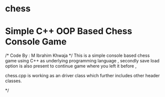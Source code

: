 # chess
# Simple C++ OOP Based Chess Console Game 

/*
Code By : M Ibrahim Khwaja 
*/
This is a simple console based chess game using C++ as underlying programming language ,
secondly save load option is also present to continue game where you left it before , 

chess.cpp is working as an driver class which further includes other header classes. 

*/
